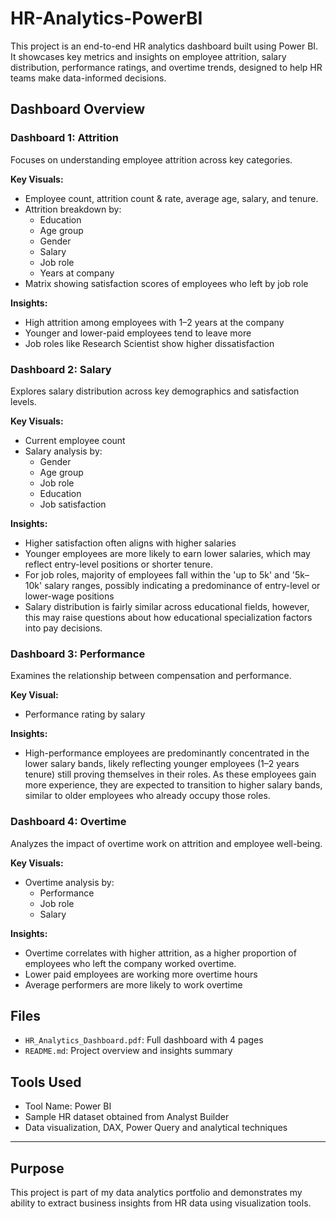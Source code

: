 # HR-Analytics-PowerBI

This project is an end-to-end HR analytics dashboard built using Power BI. It showcases key metrics and insights on employee attrition, salary distribution, performance ratings, and overtime trends, designed to help HR teams make data-informed decisions.

## Dashboard Overview

### **Dashboard 1: Attrition**
Focuses on understanding employee attrition across key categories.

**Key Visuals:**
- Employee count, attrition count & rate, average age, salary, and tenure.
- Attrition breakdown by:
  - Education
  - Age group
  - Gender
  - Salary
  - Job role
  - Years at company
- Matrix showing satisfaction scores of employees who left by job role

**Insights:**
- High attrition among employees with 1–2 years at the company
- Younger and lower-paid employees tend to leave more
- Job roles like Research Scientist show higher dissatisfaction


### **Dashboard 2: Salary**
Explores salary distribution across key demographics and satisfaction levels.

**Key Visuals:**
- Current employee count
- Salary analysis by:
  - Gender
  - Age group
  - Job role
  - Education
  - Job satisfaction

**Insights:**
- Higher satisfaction often aligns with higher salaries
- Younger employees are more likely to earn lower salaries, which may reflect entry-level positions or shorter tenure.
- For job roles, majority of employees fall within the 'up to 5k' and '5k–10k' salary ranges, possibly indicating a predominance of entry-level or lower-wage positions
- Salary distribution is fairly similar across educational fields, however, this may raise questions about how educational specialization factors into pay decisions.


### **Dashboard 3: Performance**
Examines the relationship between compensation and performance.

**Key Visual:**
- Performance rating by salary

**Insights:**
- High-performance employees are predominantly concentrated in the lower salary bands, likely reflecting younger employees (1–2 years tenure) still proving themselves in their roles. As these employees gain more experience, they are expected to transition to higher salary bands, similar to older employees who already occupy those roles.


### **Dashboard 4: Overtime**
Analyzes the impact of overtime work on attrition and employee well-being.

**Key Visuals:**
- Overtime analysis by:
  - Performance
  - Job role
  - Salary

**Insights:**
- Overtime correlates with higher attrition, as a higher proportion of employees who left the company worked overtime.
- Lower paid employees are working more overtime hours
- Average performers are more likely to work overtime


## Files

- `HR_Analytics_Dashboard.pdf`: Full dashboard with 4 pages
- `README.md`: Project overview and insights summary


## Tools Used

- Tool Name: Power BI
- Sample HR dataset obtained from Analyst Builder
- Data visualization, DAX, Power Query and analytical techniques

---

## Purpose

This project is part of my data analytics portfolio and demonstrates my ability to extract business insights from HR data using visualization tools.

